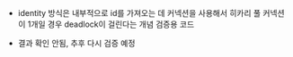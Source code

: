 - identity 방식은 내부적으로 id를 가져오는 데 커넥션을 사용해서 히카리 풀 커넥션이 1개일 경우 deadlock이 걸린다는
  개념 검증용 코드

- 결과 확인 안됨, 추후 다시 검증 예정